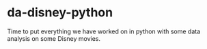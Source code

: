 # da-disney-python
Time to put everything we have worked on in python with some data analysis on some Disney movies.
